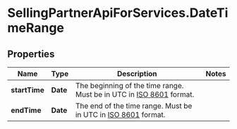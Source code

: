# SellingPartnerApiForServices.DateTimeRange

## Properties

Name | Type | Description | Notes
------------ | ------------- | ------------- | -------------
**startTime** | **Date** | The beginning of the time range. Must be in UTC in [ISO 8601](https://developer-docs.amazon.com/sp-api/docs/iso-8601) format. | 
**endTime** | **Date** | The end of the time range. Must be in UTC in [ISO 8601](https://developer-docs.amazon.com/sp-api/docs/iso-8601) format. | 



